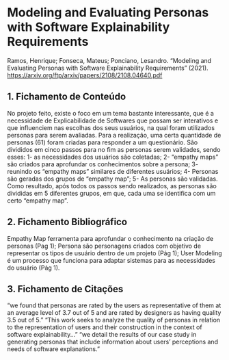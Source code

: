 # Modeling and Evaluating Personas with Software Explainability Requirements

Ramos, Henrique; Fonseca, Mateus; Ponciano, Lesandro. “Modeling and Evaluating Personas with Software Explainability Requirements” (2021). https://arxiv.org/ftp/arxiv/papers/2108/2108.04640.pdf

## 1. Fichamento de Conteúdo

No projeto feito, existe o foco em um tema bastante interessante, que é a necessidade de Explicabilidade de Softwares que possam ser interativos e que influenciem nas escolhas dos seus usuários, na qual foram utilizados personas para serem avaliadas. Para a realização, uma certa quantidade de personas (61) foram criadas para responder a um questionário. São divididos em cinco passos para no fim as personas serem validades, sendo esses:
1- as necessidades dos usuários são coletadas;
2- “empathy maps” são criados para aprofundar os conhecimentos sobre a persona;
3- reunindo os “empathy maps” similares de diferentes usuários;
4- Personas são geradas dos grupos de “empathy map”;
5- As personas são validadas.
Como resultado, após todos os passos sendo realizados, as personas são divididas em 5 diferentes grupos, em que, cada uma se identifica com um certo “empathy map”.

## 2. Fichamento Bibliográfico

Empathy Map ferramenta para aprofundar o conhecimento na criação de personas (Pag 1);
Persona são personagens criados com objetivo de representar os tipos de usuário dentro de um projeto (Pág 1);
User Modeling é um processo que funciona para adaptar sistemas para as necessidades do usuário (Pág 1).

## 3. Fichamento de Citações 

“we found that personas are rated by the users as representative of them at an average level of 3.7 out of 5 and are rated by designers as having quality 3.5 out of 5.”
“This work seeks to analyze the quality of personas in relation to the representation of users and their construction in the context of software explainability...”
“we detail the results of our case study in generating personas that include information about users’ perceptions and needs of software explanations.”

